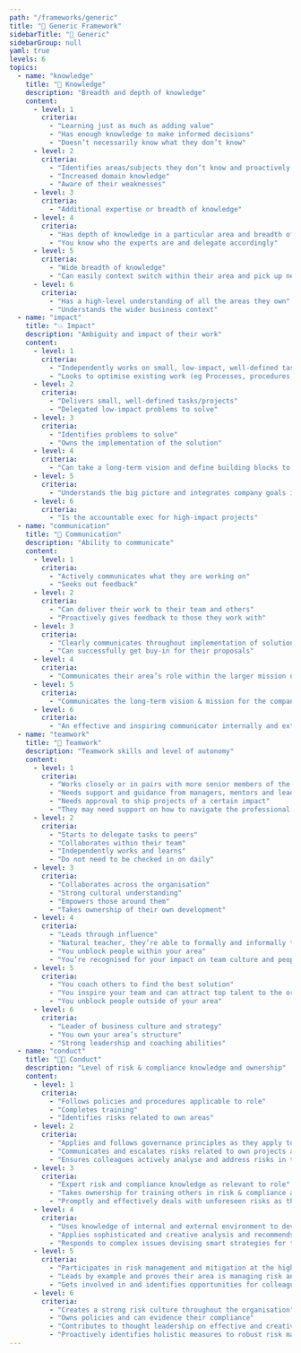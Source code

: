 ```yaml
---
path: "/frameworks/generic"
title: "📄 Generic Framework"
sidebarTitle: "📄 Generic"
sidebarGroup: null
yaml: true
levels: 6
topics:
  - name: "knowledge"
    title: "🧠 Knowledge"
    description: "Breadth and depth of knowledge"
    content:
      - level: 1
        criteria:
          - "Learning just as much as adding value"
          - "Has enough knowledge to make informed decisions"
          - "Doesn’t necessarily know what they don’t know"
      - level: 2
        criteria:
          - "Identifies areas/subjects they don’t know and proactively seeks out knowledge"
          - "Increased domain knowledge"
          - "Aware of their weaknesses"
      - level: 3
        criteria:
          - "Additional expertise or breadth of knowledge"
      - level: 4
        criteria:
          - "Has depth of knowledge in a particular area and breadth of knowledge across their domain"
          - "You know who the experts are and delegate accordingly"
      - level: 5
        criteria:
          - "Wide breadth of knowledge"
          - "Can easily context switch within their area and pick up new concepts"
      - level: 6
        criteria:
          - "Has a high-level understanding of all the areas they own"
          - "Understands the wider business context"
  - name: "impact"
    title: "💥 Impact"
    description: "Ambiguity and impact of their work"
    content:
      - level: 1
        criteria:
          - "Independently works on small, low-impact, well-defined task"
          - "Looks to optimise existing work (eg Processes, procedures, products, etc)"
      - level: 2
        criteria:
          - "Delivers small, well-defined tasks/projects"
          - "Delegated low-impact problems to solve"
      - level: 3
        criteria:
          - "Identifies problems to solve"
          - "Owns the implementation of the solution"
      - level: 4
        criteria:
          - "Can take a long-term vision and define building blocks to get there"
      - level: 5
        criteria:
          - "Understands the big picture and integrates company goals into their area"
      - level: 6
        criteria:
          - "Is the accountable exec for high-impact projects"
  - name: "communication"
    title: "💬 Communication"
    description: "Ability to communicate"
    content:
      - level: 1
        criteria:
          - "Actively communicates what they are working on"
          - "Seeks out feedback"
      - level: 2
        criteria:
          - "Can deliver their work to their team and others"
          - "Proactively gives feedback to those they work with"
      - level: 3
        criteria:
          - "Clearly communicates throughout implementation of solutions"
          - "Can successfully get buy-in for their proposals"
      - level: 4
        criteria:
          - "Communicates their area’s role within the larger mission of the company"
      - level: 5
        criteria:
          - "Communicates the long-term vision & mission for the company and their area"
      - level: 6
        criteria:
          - "An effective and inspiring communicator internally and externally"
  - name: "teamwork"
    title: "🤝 Teamwork"
    description: "Teamwork skills and level of autonomy"
    content:
      - level: 1
        criteria:
          - "Works closely or in pairs with more senior members of the team when facing tasks for the first time"
          - "Needs support and guidance from managers, mentors and leads"
          - "Needs approval to ship projects of a certain impact"
          - "They may need support on how to navigate the professional environment"
      - level: 2
        criteria:
          - "Starts to delegate tasks to peers"
          - "Collaborates within their team"
          - "Independently works and learns"
          - "Do not need to be checked in on daily"
      - level: 3
        criteria:
          - "Collaborates across the organisation"
          - "Strong cultural understanding"
          - "Empowers those around them"
          - "Takes ownership of their own development"
      - level: 4
        criteria:
          - "Leads through influence"
          - "Natural teacher, they’re able to formally and informally teach those around them"
          - "You unblock people within your area"
          - "You’re recognised for your impact on team culture and people want to work with you"
      - level: 5
        criteria:
          - "You coach others to find the best solution"
          - "You inspire your team and can attract top talent to the organisation"
          - "You unblock people outside of your area"
      - level: 6
        criteria:
          - "Leader of business culture and strategy"
          - "You own your area’s structure"
          - "Strong leadership and coaching abilities"
  - name: "conduct"
    title: "👩‍💻 Conduct"
    description: "Level of risk & compliance knowledge and ownership"
    content:
      - level: 1
        criteria:
          - "Follows policies and procedures applicable to role"
          - "Completes training"
          - "Identifies risks related to own areas"
      - level: 2
        criteria:
          - "Applies and follows governance principles as they apply to role"
          - "Communicates and escalates risks related to own projects and business area"
          - "Ensures colleagues actively analyse and address risks in their area"
      - level: 3
        criteria:
          - "Expert risk and compliance knowledge as relevant to role"
          - "Takes ownership for training others in risk & compliance as relevant to their role"
          - "Promptly and effectively deals with unforeseen risks as they arise"
      - level: 4
        criteria:
          - "Uses knowledge of internal and external environment to develop strategy and internal policy"
          - "Applies sophisticated and creative analysis and recommends remediating action"
          - "Responds to complex issues devising smart strategies for the mitigation of risk"
      - level: 5
        criteria:
          - "Participates in risk management and mitigation at the highest industry level"
          - "Leads by example and proves their area is managing risk and compliance within appetite"
          - "Gets involved in and identifies opportunities for colleagues to participate in advisory, strategic, industry bodies to learn and share best practice in their area of business"
      - level: 6
        criteria:
          - "Creates a strong risk culture throughout the organisation"
          - "Owns policies and can evidence their compliance"
          - "Contributes to thought leadership on effective and creative risk management throughout the industry"
          - "Proactively identifies holistic measures to robust risk management and implements them company-wide"
---
```

